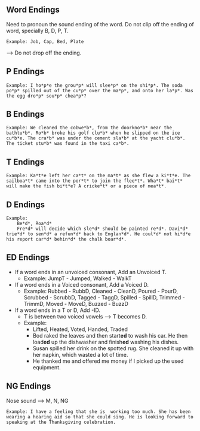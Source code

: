 ## Word Endings
Need to pronoun the sound ending of the word. Do not clip off the ending of word, specially B, D, P, T.

	Example: Job, Cap, Bed, Plate
--> Do not drop off the ending.

## P Endings
	Example: I ho*p*e the grou*p* will slee*p* on the shi*p*. The soda po*p* spilled out of the cu*p* over the ma*p*, and onto her la*p*. Was the egg dro*p* sou*p* chea*p*? 

## B Endings
	Example: We cleaned the cobwe*b*, from the doorkno*b* near the bathtu*b*. Ro*b* broke his golf clu*b* when he slipped on the ice cu*b*e. The cra*b* was under the cement sla*b* at the yacht clu*b*. The ticket stu*b* was found in the taxi ca*b*. 
## T Endings
	Example: Ka*t*e left her ca*t* on the ma*t* as she flew a ki*t*e. The sailboa*t* came into the por*t* to join the flee*t*. Wha*t* bai*t* will make the fish bi*t*e? A cricke*t* or a piece of mea*t*.
## D Endings
	Example: 
		Be*d*, Roa*d*
		Fre*d* will decide which sle*d* should be painted re*d*. Davi*d* trie*d* to sen*d* a refun*d* back to Englan*d*. He coul*d* not hi*d*e his report car*d* behin*d* the chalk boar*d*. 
## ED Endings
-  If a word ends in an unvoiced consonant, Add an Unvoiced T.
	- Example: JumpT - Jumped,  Walked - WalkT
- If a word ends in a Voiced consonant, Add a Voiced D.
	- Example: Rubbed - RubbD, Cleaned - CleanD, Poured - PourD, Scrubbed - ScrubbD, Tagged - TaggD, Spilled - SpillD, Trimmed - TrimmD, Moved - MoveD, Buzzed - BuzzD
- If a word ends in a T or D, Add -ID.
	- T is between two voiced vowels --> T becomes D.
	- Example: 
		- Lifted, Heated, Voted, Handed, Traded
		- Bod raked the leaves and then start**ed** to wash his car. He then load**ed** up the dishwasher and finish**ed** washing his dishes.
		- Susan spilled her drink on the spotted rug. She cleaned it up with her napkin, which wasted a lot of time.
		- He thanked me and offered me money if I picked up the used equipment.
## NG Endings
Nose sound --> M, N, NG

	Example: I have a feeling that she is  working too much. She has been wearing a hearing aid so that she could sing. He is looking forward to speaking at the Thanksgiving celebration.